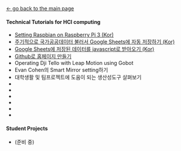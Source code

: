 [← go back to the main page](https://leelamb.github.io/)

#### Technical Tutorials for HCI computing
- [Setting Raspbian on Raspberry Pi 3 (Kor)](Raspbian.md)
- [주기적으로 국가공공데이터 불러서 Google Sheets에 자동 저장하기 (Kor)](PublicDataToGoogleSheets.md)
- [Google Sheets에 저장된 데이터를 javascript로 받아오기 (Kor)](ReadGoogleSheets.md)
- [Github로 홈페이지 만들기](GithubHomepage.md)
- Operating Dji Tello with Leap Motion using Gobot
- Evan Cohen의 Smart Mirror setting하기
- 대학생활 및 팀프로젝트에 도움이 되는 생산성도구 살펴보기
- 
- 
- 
- 
- 
- 

#### Student Projects
- (준비 중)
